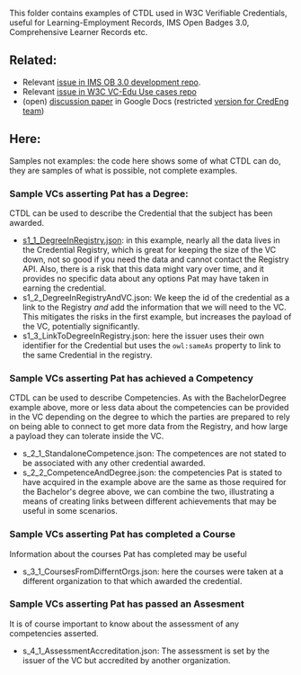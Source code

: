 This folder contains examples of CTDL used in W3C Verifiable Credentials, useful for Learning-Employment Records, IMS Open Badges 3.0, Comprehensive Learner Records etc.

## Related:

* Relevant [issue in IMS OB 3.0 development repo](https://github.com/IMSGlobal/openbadges-specification/issues/330).
* Relevant [issue in W3C VC-Edu Use cases repo](https://github.com/w3c-ccg/vc-ed-use-cases/issues/6)
* (open) [discussion paper](https://docs.google.com/document/d/1Ei7uxTeLs_vQPtMpRPx4KVZ-nQ46ySUlXpF1nzhgJUM/edit?usp=sharing) in Google Docs (restricted [version for CredEng team](https://docs.google.com/document/d/1Vp44CutM0oTKNN5gp1DKPe5sJri9rDfh5ItmFLokovg/edit#heading=h.i33feeiez3el))

## Here:
Samples not examples: the code here shows some of what CTDL can do, they are samples of what is possible, not complete examples.

### Sample VCs asserting Pat has a Degree:
CTDL can be used to describe the Credential that the subject has been awarded.

* [s1_1_DegreeInRegistry.json](s1_1_DegreeInRegistry.json): in this example, nearly all the data lives in the Credential Registry, which is great for keeping the size of the VC down, not so good if you need the data and cannot contact the Registry API. Also, there is a risk that this data might vary over time, and it provides no specific data about any options Pat may have taken in earning the credential.
* s1_2_DegreeInRegistryAndVC.json: We keep the id of the credential as a link to the Registry _and_ add the information that we will need to the VC. This mitigates the risks in the first example, but increases the payload of the VC, potentially significantly.
* s1_3_LinkToDegreeInRegistry.json: here the issuer uses their own identifier for the Credential but uses the `owl:sameAs` property to link to the same Credential in the registry.

### Sample VCs asserting Pat has achieved a Competency
CTDL can be used to describe Competencies. As with the BachelorDegree example above, more or less data about the competencies can be provided in the VC depending on the degree to which the parties are prepared to rely on being able to connect to get more data from the Registry, and how large a payload they can tolerate inside the VC.

* s_2_1_StandaloneCompetence.json: The competences are not stated to be associated with any other credential awarded.
* s_2_2_CompetenceAndDegree.json: the competencies Pat is stated to have acquired in the example above are the same as those required for the Bachelor's degree above, we can combine the two, illustrating a means of creating links between different achievements that may be useful in some scenarios.

### Sample VCs asserting Pat has completed a Course
Information about the courses Pat has completed may be useful

* s_3_1_CoursesFromDifferntOrgs.json: here the courses were taken at a different organization to that which awarded the credential.

### Sample VCs asserting Pat has passed an Assesment
It is of course important to know about the assessment of any competencies asserted.

* s_4_1_AssessmentAccreditation.json: The assessment is set by the issuer of the VC but accredited by another organization.
